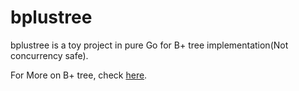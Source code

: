 # bplustree

bplustree is a toy project in pure Go for B+ tree implementation(Not concurrency safe). 

For More on B+ tree, check [here](https://maxnilz.com/docs/001-ds/tree/005-b+tree/).